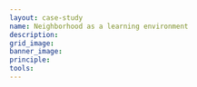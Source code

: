 ```yaml
---
layout: case-study
name: Neighborhood as a learning environment
description:
grid_image:
banner_image:
principle:
tools:
---
```



